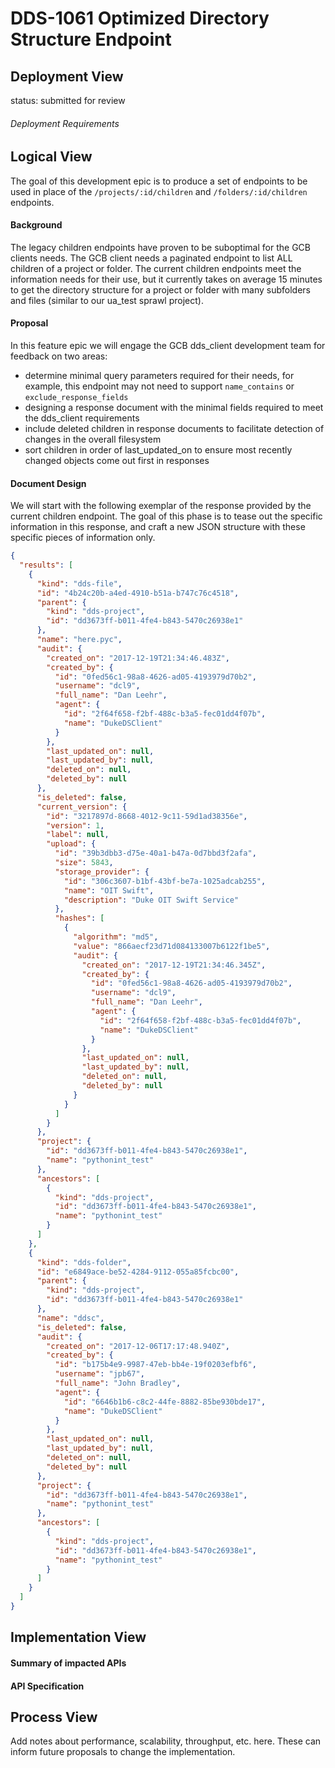 # DDS-1061 Optimized Directory Structure Endpoint

## Deployment View

status: submitted for review

###### Deployment Requirements

## Logical View

The goal of this development epic is to produce a set of endpoints to be used in place of the `/projects/:id/children` and `/folders/:id/children` endpoints.

#### Background

The legacy children endpoints have proven to be suboptimal for the GCB clients needs. The GCB client needs a paginated endpoint to list ALL children of a project or folder. The current children endpoints meet the information needs for their use, but it currently takes on average 15 minutes to get the directory structure for a project or folder with many subfolders and files (similar to our ua_test sprawl project).

#### Proposal

In this feature epic we will engage the GCB dds_client development team for feedback on two areas:

- determine minimal query parameters required for their needs, for example, this endpoint may not need to support `name_contains` or `exclude_response_fields`
- designing a response document with the minimal fields required to meet the dds_client requirements
- include deleted children in response documents to facilitate detection of changes in the overall filesystem
- sort children in order of last_updated_on to ensure most recently changed objects come out first in responses

#### Document Design

We will start with the following exemplar of the response provided by the current children endpoint. The goal of this phase is to tease out the specific information in this response, and craft a new JSON structure with these specific pieces of information only.

```JSON
{
  "results": [
    {
      "kind": "dds-file",
      "id": "4b24c20b-a4ed-4910-b51a-b747c76c4518",
      "parent": {
        "kind": "dds-project",
        "id": "dd3673ff-b011-4fe4-b843-5470c26938e1"
      },
      "name": "here.pyc",
      "audit": {
        "created_on": "2017-12-19T21:34:46.483Z",
        "created_by": {
          "id": "0fed56c1-98a8-4626-ad05-4193979d70b2",
          "username": "dcl9",
          "full_name": "Dan Leehr",
          "agent": {
            "id": "2f64f658-f2bf-488c-b3a5-fec01dd4f07b",
            "name": "DukeDSClient"
          }
        },
        "last_updated_on": null,
        "last_updated_by": null,
        "deleted_on": null,
        "deleted_by": null
      },
      "is_deleted": false,
      "current_version": {
        "id": "3217897d-8668-4012-9c11-59d1ad38356e",
        "version": 1,
        "label": null,
        "upload": {
          "id": "39b3dbb3-d75e-40a1-b47a-0d7bbd3f2afa",
          "size": 5843,
          "storage_provider": {
            "id": "306c3607-b1bf-43bf-be7a-1025adcab255",
            "name": "OIT Swift",
            "description": "Duke OIT Swift Service"
          },
          "hashes": [
            {
              "algorithm": "md5",
              "value": "866aecf23d71d084133007b6122f1be5",
              "audit": {
                "created_on": "2017-12-19T21:34:46.345Z",
                "created_by": {
                  "id": "0fed56c1-98a8-4626-ad05-4193979d70b2",
                  "username": "dcl9",
                  "full_name": "Dan Leehr",
                  "agent": {
                    "id": "2f64f658-f2bf-488c-b3a5-fec01dd4f07b",
                    "name": "DukeDSClient"
                  }
                },
                "last_updated_on": null,
                "last_updated_by": null,
                "deleted_on": null,
                "deleted_by": null
              }
            }
          ]
        }
      },
      "project": {
        "id": "dd3673ff-b011-4fe4-b843-5470c26938e1",
        "name": "pythonint_test"
      },
      "ancestors": [
        {
          "kind": "dds-project",
          "id": "dd3673ff-b011-4fe4-b843-5470c26938e1",
          "name": "pythonint_test"
        }
      ]
    },
    {
      "kind": "dds-folder",
      "id": "e6849ace-be52-4284-9112-055a85fcbc00",
      "parent": {
        "kind": "dds-project",
        "id": "dd3673ff-b011-4fe4-b843-5470c26938e1"
      },
      "name": "ddsc",
      "is_deleted": false,
      "audit": {
        "created_on": "2017-12-06T17:17:48.940Z",
        "created_by": {
          "id": "b175b4e9-9987-47eb-bb4e-19f0203efbf6",
          "username": "jpb67",
          "full_name": "John Bradley",
          "agent": {
            "id": "6646b1b6-c8c2-44fe-8882-85be930bde17",
            "name": "DukeDSClient"
          }
        },
        "last_updated_on": null,
        "last_updated_by": null,
        "deleted_on": null,
        "deleted_by": null
      },
      "project": {
        "id": "dd3673ff-b011-4fe4-b843-5470c26938e1",
        "name": "pythonint_test"
      },
      "ancestors": [
        {
          "kind": "dds-project",
          "id": "dd3673ff-b011-4fe4-b843-5470c26938e1",
          "name": "pythonint_test"
        }
      ]
    }
  ]
}
```

## Implementation View

#### Summary of impacted APIs

#### API Specification

## Process View

Add notes about performance, scalability, throughput, etc. here. These can inform future proposals to change the implementation.
